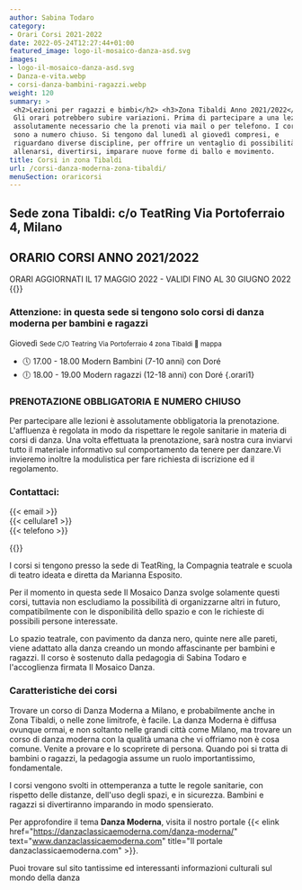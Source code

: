 ```yaml
---
author: Sabina Todaro
category:
- Orari Corsi 2021-2022
date: 2022-05-24T12:27:44+01:00
featured_image: logo-il-mosaico-danza-asd.svg
images:
- logo-il-mosaico-danza-asd.svg
- Danza-e-vita.webp
- corsi-danza-bambini-ragazzi.webp
weight: 120
summary: >
 <h2>Lezioni per ragazzi e bimbi</h2> <h3>Zona Tibaldi Anno 2021/2022</h3> NB:
 Gli orari potrebbero subire variazioni. Prima di partecipare a una lezione è
 assolutamente necessario che la prenoti via mail o per telefono. I corsi
 sono a numero chiuso. Si tengono dal lunedì al giovedì compresi, e
 riguardano diverse discipline, per offrire un ventaglio di possibilità per
 allenarsi, divertirsi, imparare nuove forme di ballo e movimento.
title: Corsi in zona Tibaldi
url: /corsi-danza-moderna-zona-tibaldi/
menuSection: oraricorsi
---
```

## Sede zona Tibaldi: c/o TeatRing Via Portoferraio 4, Milano

## ORARIO CORSI ANNO 2021/2022

<div class="ma2 bg-gold dib black pa2 br2 b">ORARI AGGIORNATI IL 17 MAGGIO 2022 - VALIDI FINO AL 30 GIUGNO 2022 </div>

<div class="mw6 fr pl4">
{{<figureh src="corsi-danza-bambini-ragazzi.webp"
alt="Corsi per Teenagers"
caption="Corsi per Teenagers" >}}
</div>

### Attenzione: in questa sede si tengono solo corsi di danza moderna per bambini e ragazzi</p>

<p class="giorno">Giovedì <small class="silver">Sede C/O Teatring Via Portoferraio 4 zona Tibaldi <a https://bit.ly/3lxwUrP" target="_blank">📍 mappa</a></small></p>

* 🕔 <span>17.00 - 18.00</span> Modern Bambini (7-10 anni) con Doré
* 🕕 <span>18.00 - 19.00</span> Modern ragazzi (12-18 anni) con Doré
{.orari1}

### PRENOTAZIONE OBBLIGATORIA E NUMERO CHIUSO

Per partecipare alle lezioni è assolutamente obbligatoria la prenotazione. L'affluenza è regolata in modo da rispettare le regole sanitarie in materia di corsi di danza. Una volta effettuata la prenotazione, sarà nostra cura inviarvi tutto il materiale informativo sul comportamento da tenere per danzare.Vi invieremo inoltre la modulistica per fare richiesta di iscrizione ed il regolamento.

### Contattaci:

{{< email >}}\
{{< cellulare1 >}} \
{{< telefono >}}

<div class="mw6 fr pl4">
{{<figureh src="Danza-e-vita.webp"
alt="La danza Moderna"
caption="La danza Moderna" >}}
</div>

I corsi si tengono presso la sede di TeatRing, la Compagnia teatrale e scuola di teatro ideata e diretta da Marianna Esposito.

Per il momento in questa sede Il Mosaico Danza svolge solamente questi corsi, tuttavia non escludiamo la possibilità di organizzarne altri in futuro, compatibilmente con le disponibilità dello spazio e con le richieste di possibili persone interessate.

Lo spazio teatrale, con pavimento da danza nero, quinte nere alle pareti, viene adattato alla danza creando un mondo affascinante per bambini e ragazzi. Il corso è sostenuto dalla pedagogia di Sabina Todaro e l'accoglienza firmata Il Mosaico Danza.

### Caratteristiche dei corsi

Trovare un corso di Danza Moderna a Milano, e probabilmente anche in Zona Tibaldi, o nelle zone limitrofe, è facile. La danza Moderna è diffusa ovunque ormai, e non soltanto nelle grandi città come Milano, ma trovare un corso di danza moderna con la qualità umana che vi offriamo non è cosa comune. Venite a provare e lo scoprirete di persona. Quando poi si tratta di bambini o ragazzi, la pedagogia assume un ruolo importantissimo, fondamentale.

I corsi vengono svolti in ottemperanza a tutte le regole sanitarie, con rispetto delle distanze, dell'uso degli spazi, e in sicurezza. Bambini e ragazzi si divertiranno imparando in modo spensierato.

Per approfondire il tema **Danza Moderna**, visita il nostro portale {{< elink href="https://danzaclassicaemoderna.com/danza-moderna/" text="www.danzaclassicaemoderna.com" title="Il portale danzaclassicaemoderna.com" >}}.

Puoi trovare sul sito tantissime ed interessanti informazioni culturali sul mondo della danza
